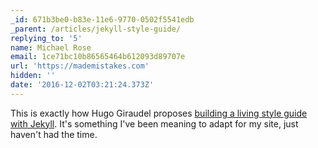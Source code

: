 ```yaml
---
_id: 671b3be0-b83e-11e6-9770-0502f5541edb
_parent: /articles/jekyll-style-guide/
replying_to: '5'
name: Michael Rose
email: 1ce71bc10b86565464b612093d89707e
url: 'https://mademistakes.com'
hidden: ''
date: '2016-12-02T03:21:24.373Z'
---
```


This is exactly how Hugo Giraudel proposes
[building a living style guide with Jekyll](https://www.sitepoint.com/setting-up-a-living-styleguide-in-jekyll/).
It's something I've been meaning to adapt for my site, just haven't had the
time.
